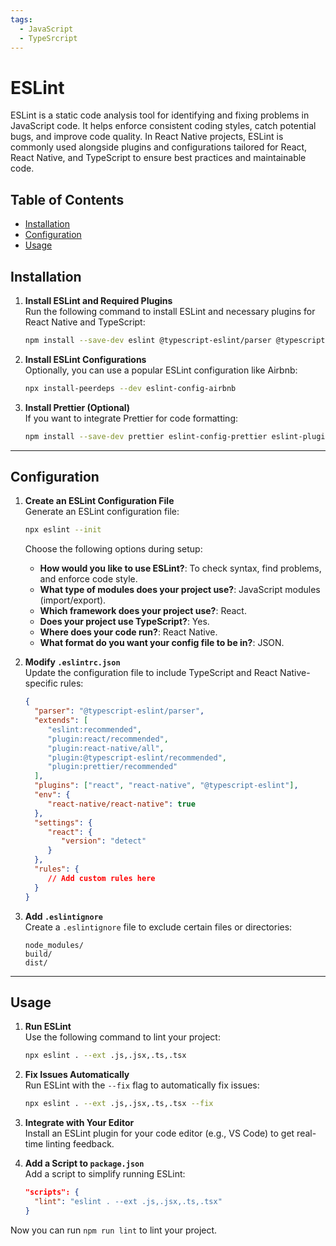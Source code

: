 ```yaml
---
tags:
  - JavaScript
  - TypeSrcript
---
```


# ESLint

ESLint is a static code analysis tool for identifying and fixing problems in JavaScript code. It helps enforce consistent coding styles, catch potential bugs, and improve code quality. In React Native projects, ESLint is commonly used alongside plugins and configurations tailored for React, React Native, and TypeScript to ensure best practices and maintainable code.

## Table of Contents

- [Installation](#installation)  
- [Configuration](#configuration)  
- [Usage](#usage)  

## Installation

1. **Install ESLint and Required Plugins**  
    Run the following command to install ESLint and necessary plugins for React Native and TypeScript:  
    ```bash
    npm install --save-dev eslint @typescript-eslint/parser @typescript-eslint/eslint-plugin eslint-plugin-react eslint-plugin-react-native eslint-plugin-import eslint-plugin-jsx-a11y
    ```

2. **Install ESLint Configurations**  
    Optionally, you can use a popular ESLint configuration like Airbnb:  
    ```bash
    npx install-peerdeps --dev eslint-config-airbnb
    ```

3. **Install Prettier (Optional)**  
    If you want to integrate Prettier for code formatting:  
    ```bash
    npm install --save-dev prettier eslint-config-prettier eslint-plugin-prettier
    ```

---

## Configuration

1. **Create an ESLint Configuration File**  
    Generate an ESLint configuration file:  
    ```bash
    npx eslint --init
    ```

    Choose the following options during setup:
    - **How would you like to use ESLint?**: To check syntax, find problems, and enforce code style.
    - **What type of modules does your project use?**: JavaScript modules (import/export).
    - **Which framework does your project use?**: React.
    - **Does your project use TypeScript?**: Yes.
    - **Where does your code run?**: React Native.
    - **What format do you want your config file to be in?**: JSON.

2. **Modify `.eslintrc.json`**  
    Update the configuration file to include TypeScript and React Native-specific rules:  
    ```json
    {
      "parser": "@typescript-eslint/parser",
      "extends": [
         "eslint:recommended",
         "plugin:react/recommended",
         "plugin:react-native/all",
         "plugin:@typescript-eslint/recommended",
         "plugin:prettier/recommended"
      ],
      "plugins": ["react", "react-native", "@typescript-eslint"],
      "env": {
         "react-native/react-native": true
      },
      "settings": {
         "react": {
            "version": "detect"
         }
      },
      "rules": {
         // Add custom rules here
      }
    }
    ```

3. **Add `.eslintignore`**  
    Create a `.eslintignore` file to exclude certain files or directories:  
    ```
    node_modules/
    build/
    dist/
    ```

---

## Usage

1. **Run ESLint**  
    Use the following command to lint your project:  
    ```bash
    npx eslint . --ext .js,.jsx,.ts,.tsx
    ```

2. **Fix Issues Automatically**  
    Run ESLint with the `--fix` flag to automatically fix issues:  
    ```bash
    npx eslint . --ext .js,.jsx,.ts,.tsx --fix
    ```

3. **Integrate with Your Editor**  
    Install an ESLint plugin for your code editor (e.g., VS Code) to get real-time linting feedback.

4. **Add a Script to `package.json`**  
    Add a script to simplify running ESLint:  
    ```json
    "scripts": {
      "lint": "eslint . --ext .js,.jsx,.ts,.tsx"
    }
    ```

Now you can run `npm run lint` to lint your project.
